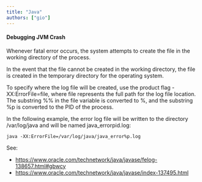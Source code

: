 ```yaml
---
title: "Java"
authors: ["gio"]
---
```


#### Debugging JVM Crash

Whenever fatal error occurs, the system attempts to create the file in the working directory of the process. 

In the event that the file cannot be created in the working directory, the file is created in the temporary directory for the operating system. 

To specify where the log file will be created, use the product flag -XX:ErrorFile=file, where file represents the full path for the log file location. The substring %% in the file variable is converted to %, and the substring %p is converted to the PID of the process.

In the following example, the error log file will be written to the directory /var/log/java and will be named java_errorpid.log:

`java -XX:ErrorFile=/var/log/java/java_error%p.log`

See:
- https://www.oracle.com/technetwork/java/javase/felog-138657.html#gbwcy
- https://www.oracle.com/technetwork/java/javase/index-137495.html
